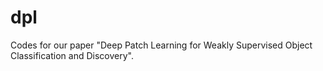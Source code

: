 # dpl
Codes for our paper "Deep Patch Learning for Weakly Supervised Object Classification and Discovery".
